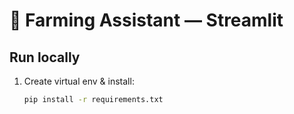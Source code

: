 # 🌾 Farming Assistant — Streamlit

## Run locally
1. Create virtual env & install:
   ```bash
   pip install -r requirements.txt
